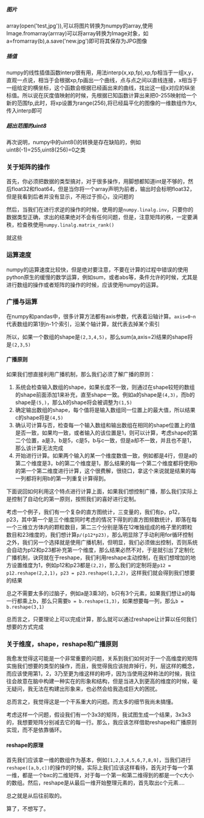 ##### 图片
array(open('test,jpg')),可以将图片转换为numpy的array,使用Image.fromarray(arrray)可以将array转换为Image对象，如a=fromarray(b),a.save('new.jpg')即可将其保存为JPG图像

##### 插值
numpy的线性插值函数interp很有用，用法interp(x,xp,fp),xp,fp相当于一组x,y，直观一点说，相当于会根据xp,fp画出一个曲线，点与点之间以直线连接，x相当于一组给定的横坐标，这个函数会根据已经画出来的曲线，找出这一组x对应的纵坐标值。所以说在灰度值映射的时候，先根据已知函数计算出来把0-255映射给一个新的范围fp,此时，将xp设置为range(256),将已经扁平化的图像的一维数组作为x,传入interp即可

##### 超出范围的uint8
再次说明，numpy中的uint8()的转换是存在缺陷的，例如uint8(-1)=255,uint8(256)=0之类



### 关于矩阵的操作

首先，你必须把数据的类型搞对，对于很多操作，用脚想都知道int是不够的，然后float32和float64，但是当你将一个array声明为前者，输出时会标明float32，但是我看到后者并没有显示，不用过于担心，没问题的

然后，当我们在进行求逆的操作的时候，使用的是`numpy.linalg.inv`，只要你的数据类型正确，求出的结果绝对不会有任何问题，但是，注意矩阵的秩，一定要满秩，检查秩使用`numpy.linalg.matrix_rank()`

就这些

### 运算速度

numpy的运算速度比较快，但是绝对要注意，不要在计算的过程中错误的使用python原生的缓慢的数学运算，例如sum，或者abs等，条件允许的时候，尤其是进行数组的操作或者矩阵的操作的时候，应该使用numpy的运算。



### 广播与运算

在numpy和pandas中，很多计算方法都有axis参数，代表着沿轴计算。`axis=0~n`代表数组的第1到n-1个索引，沿某个轴计算，就代表去掉某个索引

所以，如果一个数组的shape是`(2,3,4,5)`，那么sum(a,axis=2)结果的shape将是`(2,3,5)`

#### 广播原则

如果我们想直接利用广播机制，那么我们必须了解广播的原则：

1.  系统会检查输入数组的shape，如果长度不一致，则通过在shape较短的数组的shape前面添加1来补充，直至shape一致。例如a的shape是`(4,3)`，而b的shape是`(5,)`，那么b的shape将会被调整为`(1,5)`
2.  确定输出数组的shape，每个值将是输入数组同一位置上的最大值，所以结果c的shape将是`(4,5)`
3.  确认可计算与否，检查每一个输入数组和输出数组在相同的shape位置上的值是否一致，如果均一致，或者输入的该位置是1，则可以计算，考虑shape的第二个位置，a是3，b是5，c是5，b与c一致，但是a却不一致，并且也不是1，那么该计算无法完成
4.  开始进行计算。如果两个输入的某一个维度数值一致，例如都是4行，但是a的第二个维度是3，b的第二个维度是1，那么结果的每一个第二个维度都将使用b的第一个第二维度进行计算，这个很费解，很绕口，拿这个来说就是结果的每一列都将利用b的第一列重复计算得到。

下面说回如何利用这个特点进行计算上面，如果我们想控制广播，那么我们实际上是控制了自动化的第一原则，按照我们的喜好进行定制。

考虑一个例子，我们有一个复杂的直方图统计，三变量的，我们有p，p12，p23，其中第一个是三个维度同时考虑的情况下得到的直方图频数统计，即落在每一个三维立方体内的颗粒数目，第二三个分别是落在12唯独组成的格子里的颗粒数目和23维度的，我们想计算`p/(p12*p23)`，那么明显除了手动利用for循环控制之外，我们另一个选择就是使用广播机制，但明显，我们必须做出控制，否则系统会自动为p12和p23都补充第一个维度，那么结果必然不对，于是就引出了定制化广播机制，诀窍就在于reshape，我们利用reshape主动控制，在我们想增加的地方设置维度为1，例如p12和p23都是`(2,2)`，那么我们的定制将是`p12 = p12.reshape(2,2,1)`，`p23 = p23.reshape(1,2,2)`，这样我们就会得到我们想要的结果

总之不需要太多的过脑子，例如a是3乘3的，b只有3个元素，如果我们想让a的每一行都乘上b，那么只需要`b = b.reshape(1,3)`，如果想要每一列，那么`b = b.reshape(3,1)`

总而言之，只要理论上可以完成计算，那么就可以通过reshape让计算以任何我们想要的方式完成



### 关于维度，shape，reshape和广播原则

我愈发觉得这可能是一个非常重要的问题，关系到我们如何对于一个高维度的矩阵实施我们想要的类型的操作，而且，我觉得我应该抛弃掉行，列，层这样的概念，而应该使用第1，2，3乃至更为维这样的称呼，因为当使用这种称法的时候，我往往会故意在脑中构建一种实在的形象和结构，但是当进入到更高的维度的时候，毫无疑问，我无法在构建出形象来，也必然会给我造成巨大的困扰。

总而言之，我觉得这是一个干系重大的问题。而太多的细节我尚未搞懂。

考虑这样一个问题，假设我们有一个3x3的矩阵，我试图生成一个结果，3x3x3的，我想要矩阵分别减去它的每一行。那么，我应该怎样借助reshape和广播原则实现，而不是依靠循环。

#### reshape的原理

首先我们应该拿一维的数组作为基本，例如`[1,2,3,4,5,6,7,8,9]`，当我们进行`reshape([a,b,c])`的操作的时候，实际上我们应该这样看待，首先对于每一个第一维，都是一个bxc的二维矩阵，对于每一个第一和第二维得到的都是一个c大小的数组。然后，reshape是从最后一维开始整理元素的，首先取出c个元素....

总之就是从后往前取的。

算了，不想写了。